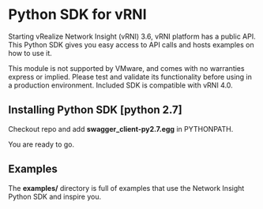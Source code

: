 # Python SDK for vRNI
Starting vRealize Network Insight (vRNI) 3.6, vRNI platform has a public API. This Python SDK gives you easy access to API calls and hosts examples on how to use it.

This module is not supported by VMware, and comes with no warranties express or implied. Please test and validate its functionality before using in a production environment.
Included SDK is compatible with vRNI 4.0.

## Installing Python SDK [python 2.7]
Checkout repo and add **swagger_client-py2.7.egg** in PYTHONPATH.

You are ready to go.

## Examples
The **examples/** directory is full of examples that use the Network Insight Python SDK and inspire you.
